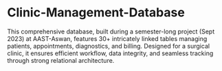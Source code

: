 # Clinic-Management-Database
This comprehensive database, built during a semester-long project (Sept 2023) at AAST-Aswan, features 30+ intricately linked tables managing patients, appointments, diagnostics, and billing. Designed for a surgical clinic, it ensures efficient workflow, data integrity, and seamless tracking through strong relational architecture.
